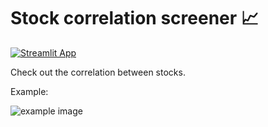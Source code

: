 
# Stock correlation screener 📈

[![Streamlit App](https://static.streamlit.io/badges/streamlit_badge_black_white.svg)](https://levikul09-stockcorr-sl-app-dbnyrt.streamlit.app/)

Check out the correlation between stocks.

Example:

![example image](https://user-images.githubusercontent.com/123877524/216785792-5188f6fe-0ee9-40fe-87e8-a7c01737032b.png)

